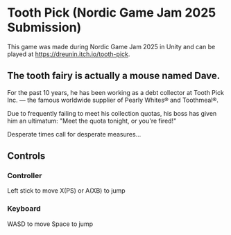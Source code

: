 # Tooth Pick (Nordic Game Jam 2025 Submission)
This game was made during Nordic Game Jam 2025 in Unity and can be played at https://dreunin.itch.io/tooth-pick.

## The tooth fairy is actually a mouse named Dave.
For the past 10 years, he has been working as a debt collector at Tooth Pick Inc. — the famous worldwide supplier of Pearly Whites® and Toothmeal®. 

Due to frequently failing to meet his collection quotas, his boss has given him an ultimatum: "Meet the quota tonight, or you're fired!"

Desperate times call for desperate measures...

## Controls
### Controller
Left stick to move
X(PS) or A(XB) to jump

### Keyboard
WASD to move
Space to jump
